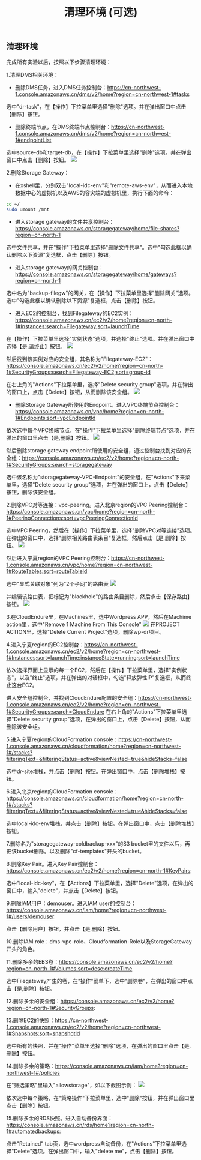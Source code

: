 ﻿---
title: "清理环境 (可选)"
chapter: false
weight: 110
---

## 清理环境

完成所有实验以后，按照以下步骤清理环境：

1.清理DMS相关环境：

* 删除DMS任务，进入DMS任务控制台：https://cn-northwest-1.console.amazonaws.cn/dms/v2/home?region=cn-northwest-1#tasks

选中"dr-task"，在【操作】下拉菜单里选择"删除"选项。并在弹出窗口中点击【删除】按钮。

* 删除终端节点，在DMS终端节点控制台：https://cn-northwest-1.console.amazonaws.cn/dms/v2/home?region=cn-northwest-1#endpointList

选中source-db和target-db，在【操作】下拉菜单里选择"删除"选项。并在弹出窗口中点击【删除】按钮。
![](/images/CleanUp/deleteEndpoints.png)

2.删除Storage Gateway：

* 在xshell里，分别双击"local-idc-env"和"remote-aws-env"，从而进入本地数据中心的虚拟机以及AWS的容灾端的虚拟机里，执行下面的命令：
```bash
cd ~/
sudo umount /mnt
```

* 进入storage gateway的文件共享控制台：https://console.amazonaws.cn/storagegateway/home/file-shares?region=cn-north-1

选中文件共享，并在"操作"下拉菜单里选择"删除文件共享"。选中"勾选此框以确认删除以下资源"复选框，点击【删除】按钮。

* 进入storage gateway的网关控制台：https://console.amazonaws.cn/storagegateway/home/gateways?region=cn-north-1

选中名为"backup-filegw"的网关，在【操作】下拉菜单里选择"删除网关"选项。选中"勾选此框以确认删除以下资源"复选框，点击【删除】按钮。

* 进入EC2的控制台，找到Filegateway的EC2实例：https://console.amazonaws.cn/ec2/v2/home?region=cn-north-1#Instances:search=Filegateway;sort=launchTime

在【操作】下拉菜单里选择"实例状态"选项，并选择"终止"选项。并在弹出窗口中选择【是,请终止】按钮。
![](/images/CleanUp/deleteStorageGWEC2.png)

然后找到该实例对应的安全组，其名称为"Filegateway-EC2"：https://console.amazonaws.cn/ec2/v2/home?region=cn-north-1#SecurityGroups:search=Filegateway-EC2;sort=group-id

在右上角的"Actions"下拉菜单里，选择"Delete security group"选项，并在弹出的窗口上，点击【Delete】按钮，从而删除该安全组。
![](/images/CleanUp/deleteFileGW-SG.png)

* 删除Storage Gateway所使用的Endpoint。进入VPC终端节点控制台：https://console.amazonaws.cn/vpc/home?region=cn-north-1#Endpoints:sort=vpcEndpointId

依次选中每个VPC终端节点，在"操作"下拉菜单里选择"删除终端节点"选项，并在弹出的窗口里点击【是,删除】按钮。
![](/images/CleanUp/deleteVPCEndpoint1.png)

然后删除storage gateway endpoint所使用的安全组，通过控制台找到对应的安全组：https://console.amazonaws.cn/ec2/v2/home?region=cn-north-1#SecurityGroups:search=storagegateway

选中该名称为"storagegateway-VPC-Endpoint"的安全组，在"Actions"下来菜单里，选择"Delete security group"选项，并在弹出的窗口上，点击【Delete】按钮，删除该安全组。

2.删除VPC对等连接：vpc-peering。进入北京region的VPC Peering控制台：https://console.amazonaws.cn/vpc/home?region=cn-north-1#PeeringConnections:sort=vpcPeeringConnectionId

选中VPC Peering，然后在【操作】下拉菜单里，选择"删除VPC对等连接"选项。
在弹出的窗口中，选择"删除相关路由表条目"复选框，然后点击【是,删除】按钮。
![](/images/CleanUp/deleteVPCPeering1.png)

然后进入宁夏region的VPC Peering控制台：https://cn-northwest-1.console.amazonaws.cn/vpc/home?region=cn-northwest-1#RouteTables:sort=routeTableId

选中"显式关联对象"列为"2个子网"的路由表
![](/images/CleanUp/deleteVPCPeering2.png)

并编辑该路由表，把标记为"blackhole"的路由条目删除，然后点击【保存路由】按钮。
![](/images/CleanUp/deleteVPCPeering3.png)

3.在CloudEndure里，在Machines里，选中Wordpress APP，然后在Machime action里，选中"Remove 1 Machine From This Console"
![](/images/CleanUp/removeMachineFromCE.png)
在PROJECT ACTION里，选择"Delete Current Project"选项，删除wp-dr项目。

4.进入宁夏region的EC2控制台：https://cn-northwest-1.console.amazonaws.cn/ec2/v2/home?region=cn-northwest-1#Instances;sort=launchTime:instanceState=running;sort=launchTime

依次选择界面上显示的每一个EC2，然后在【操作】下拉菜单里，选择"实例状态"，以及"终止"选项，并在弹出的对话框中，勾选"释放弹性IP"复选框，从而终止这台EC2。

进入安全组控制台，并找到CloudEndure配置的安全组：https://cn-northwest-1.console.amazonaws.cn/ec2/v2/home?region=cn-northwest-1#SecurityGroups:search=CloudEndure
在右上角的"Actions"下拉菜单里选择"Delete security group"选项，在弹出的窗口上，点击【Delete】按钮，从而删除该安全组。

5.进入宁夏region的CloudFormation console：https://cn-northwest-1.console.amazonaws.cn/cloudformation/home?region=cn-northwest-1#/stacks?filteringText=&filteringStatus=active&viewNested=true&hideStacks=false

选中dr-site堆栈，并点击【删除】按钮。在弹出窗口中，点击【删除堆栈】按钮。

6.进入北京region的CloudFormation console：https://console.amazonaws.cn/cloudformation/home?region=cn-north-1#/stacks?filteringText=&filteringStatus=active&viewNested=true&hideStacks=false

选中local-idc-env堆栈，并点击【删除】按钮。在弹出窗口中，点击【删除堆栈】按钮。

7.删除名为"storagegateway-coldbackup-xxx"的S3 bucket里的文件以后，再把该bucket删除。以及删除"cf-templates"开头的bucket。

8.删除Key Pair。进入Key Pair控制台：https://console.amazonaws.cn/ec2/v2/home?region=cn-north-1#KeyPairs:

选中"local-idc-key"，在【Actions】下拉菜单里，选择"Delete"选项，在弹出的窗口中，输入"delete"，并点击【Delete】按钮。

9.删除IAM用户：demouser。进入IAM user的控制台：https://console.amazonaws.cn/iam/home?region=cn-northwest-1#/users/demouser

点击【删除用户】按钮，并点击【是,删除】按钮。

10.删除IAM role：dms-vpc-role、Cloudformation-Role以及StorageGateway开头的角色。

11.删除多余的EBS卷：https://console.amazonaws.cn/ec2/v2/home?region=cn-north-1#Volumes:sort=desc:createTime

选中Filegateway产生的卷，在"操作"菜单下，选中"删除卷"，在弹出的窗口中点击【是,删除】按钮。

12.删除多余的安全组：https://console.amazonaws.cn/ec2/v2/home?region=cn-north-1#SecurityGroups:

13.删除EC2的快照：https://cn-northwest-1.console.amazonaws.cn/ec2/v2/home?region=cn-northwest-1#Snapshots:sort=snapshotId

选中所有的快照，并在"操作"菜单里选择"删除"选项，在弹出的窗口里点击【是,删除】按钮。

14.删除多余的策略：https://console.amazonaws.cn/iam/home?region=cn-northwest-1#/policies

在"筛选策略"里输入"allowstorage"，如以下截图示例：
![](/images/CleanUp/deletePolicy.png)

依次选中每个策略，在"策略操作"下拉菜单里，选中"删除"按钮，并在弹出窗口里点击【删除】按钮。

15.删除多余的RDS快照。进入自动备份界面：https://console.amazonaws.cn/rds/home?region=cn-north-1#automatedbackups:

点击"Retained" tab页，选中wordpress自动备份，在"Actions"下拉菜单里选择"Delete"选项。在弹出窗口中，输入"delete me"，点击【删除】按钮。
